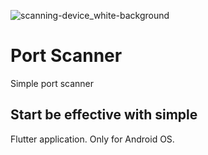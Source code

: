 ![scanning-device_white-background](https://github.com/user-attachments/assets/e7737bfc-d5ad-45bb-a093-6dab8e395920)

# Port Scanner

Simple port scanner

## Start be effective with simple

Flutter application. Only for Android OS.
